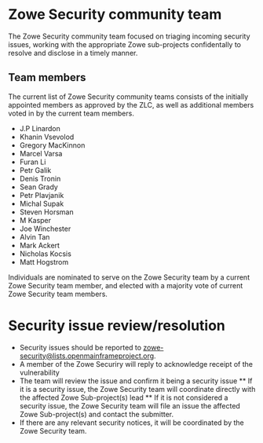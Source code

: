 # Zowe Security community team

The Zowe Security community team focused on triaging incoming security issues, working with the appropriate Zowe sub-projects confidentally to resolve and disclose in a timely manner. 

## Team members

The current list of Zowe Security community teams consists of the initially appointed members as approved by the ZLC, as well as additional members voted in by the current team members.

- J.P	Linardon
- Khanin Vsevolod 
-	Gregory MacKinnon
- Marcel Varsa
- Furan Li
-	Petr Galik
- Denis Tronin
- Sean Grady
- Petr Plavjanik
- Michal Supak
- Steven Horsman 
- M Kasper
- Joe Winchester
- Alvin Tan	
- Mark Ackert
- Nicholas Kocsis
- Matt Hogstrom

Individuals are nominated to serve on the Zowe Security team by a current Zowe Security team member, and elected with a majority vote of current Zowe Security team members. 

# Security issue review/resolution

* Security issues should be reported to zowe-security@lists.openmainframeproject.org. 
* A member of the Zowe Securiry will reply to acknowledge receipt of the vulnerability
* The team will review the issue and confirm it being a security issue
** If it is a security issue, the Zowe Security team will coordinate directly with the affected Zowe Sub-project(s) lead
** If it is not considered a security issue, the Zowe Security team will file an issue the affected Zowe Sub-project(s) and contact the submitter.
* If there are any relevant security notices, it will be coordinated by the Zowe Security team.
